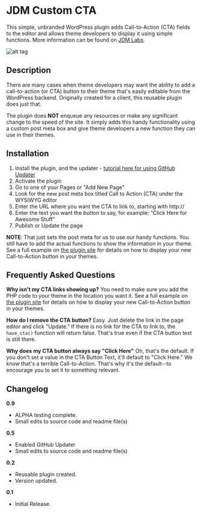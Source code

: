 # JDM Custom CTA
This simple, unbranded WordPress plugin adds Call-to-Action (CTA) fields to the editor and allows theme developers to display it using simple functions.  More information can be found on [JDM Labs](http://labs.jdmdigital.co/code/jdm-custom-cta/ "JDM Labs").

![alt tag](http://labs.jdmdigital.co/wp-content/uploads/sites/4/2016/02/cta-banner-big-770x400.png)

## Description
There are many cases when theme developers may want the ability to add a call-to-action (or CTA) button to their theme that's easily editable from the WordPress backend. Originally created for a client, this reusable plugin does just that.

The plugin does **NOT** enqueue any resources or make any significant change to the speed of the site. It simply adds this handy functionality using a custom post meta box and give theme developers a new function they can use in their themes.

## Installation
1. Install the plugin, and the updater - [tutorial here for using GitHub Updater](http://labs.jdmdigital.co/plugins/github-updates/)
2. Activate the plugin
3. Go to one of your Pages or "Add New Page"
4. Look for the new post meta box titled Call to Action (CTA) under the WYSIWYG editor
5. Enter the URL where you want the CTA to link to, starting with http://
6. Enter the text you want the button to say, for example: “Click Here for Awesome Stuff”
7. Publish or Update the page

**NOTE**: That just sets the post meta for us to use our handy functions.  You still have to add the actual functions to show the information in your theme.  See a full example on [the plugin site](http://labs.jdmdigital.co/code/jdm-custom-cta/ "JDM Labs") for details on how to display your new Call-to-Action button in your themes.

## Frequently Asked Questions

**Why isn't my CTA links showing up?**
You need to make sure you add the PHP code to your theme in the location you want it.  See a full example on [the plugin site](http://labs.jdmdigital.co/code/jdm-custom-cta/ "JDM Labs") for details on how to display your new Call-to-Action button in your themes.

**How do I remove the CTA button?**
Easy.  Just delete the link in the page editor and click "Update."  If there is no link for the CTA to link to, the `have_cta()` function will return false.  That's true even if the CTA button text is still there.

**Why does my CTA button always say "Click Here"**
Oh, that's the default.  If you don't set a value in the CTA Button Text, it'll default to "Click Here."  We know that's a terrible Call-to-Action.  That's why it's the default--to encourage you to set it to something relevant.

## Changelog

**0.9**
* ALPHA testing complete.
* Small edits to source code and readme file(s)

**0.5**
* Enabled GitHub Updater
* Small edits to source code and readme file(s)

**0.2**
* Reusable plugin created.
* Version updated.

**0.1**
* Initial Release.
